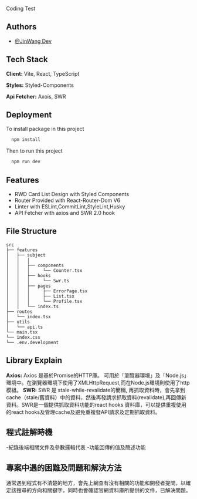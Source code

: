 Coding Test
## Authors

- [@JinWang Dev](https://github.com/waherof29502)


## Tech Stack

**Client:** Vite, React, TypeScript

**Styles:** Styled-Components

**Api Fetcher:** Axois, SWR 

## Deployment

To install package in this project

```bash
  npm install
```

Then to run this project

```bash
  npm run dev
```

## Features

- RWD Card List Design with Styled Components
- Router Provided with React-Router-Dom V6
- Linter with ESLint,CommitLint,StyleLint,Husky
- API Fetcher with axios and SWR 2.0 hook 
## File Structure


```
src
├── features
│   ├── subject
│   │   │ 
│   │   ├── components
│   │   │     └── Counter.tsx  
│   │   ├── hooks
│   │   │     └── Swr.ts  
│   │   ├── pages  
│   │   │     ├── ErrorPage.tsx
│   │   │     ├── List.tsx
│   │   │     └── Profile.tsx
│   │   └── index.ts
├── routes
│   └── index.tsx
├── utils
│   └── api.ts
└── main.tsx
└── index.css
└── .env.development
```
## Library Explain
**Axios:** Axios 是基於Promise的HTTP庫。
可用於「瀏覽器環境」及「Node.js」環境中。在瀏覽器環境下使用了XMLHttpRequest,而在Node.js環境則使用了http模組。
**SWR:** SWR 是 stale-while-revalidate的簡稱, 再抓取資料時，會先拿到cache（stale/舊資料）中的資料，然後再發請求抓取資料(revalidate),再回傳新資料。SWR是一個提供抓取資料功能的react hooks 資料庫，可以提供重複使用的react hooks及管理cache及避免重複發API請求及定期抓取資料。

## 程式註解時機
-紀錄後端相關文件及參數邏輯代表
-功能回傳的值及簡述功能
## 專案中遇的困難及問題和解決方法
通常遇到程式有不清楚的地方，會先上網查有沒有相關的功能和開發者提問，以確定該搜尋的方向和關鍵字，同時也會確認官網資料庫所提供的文件，已解決問題。
